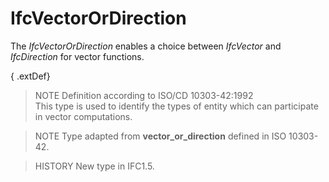 IfcVectorOrDirection
====================
The _IfcVectorOrDirection_ enables a choice between _IfcVector_ and
_IfcDirection_ for vector functions.  
  
{ .extDef}  
> NOTE  Definition according to ISO/CD 10303-42:1992  
> This type is used to identify the types of entity which can participate in
> vector computations.  
  
> NOTE  Type adapted from **vector_or_direction** defined in ISO 10303-42.  
  
> HISTORY  New type in IFC1.5.  


